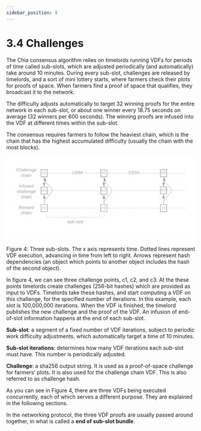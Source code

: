 ```yaml
---
sidebar_position: 4
---
```


# 3.4 Challenges

The Chia consensus algorithm relies on timelords running VDFs for periods of time called sub-slots, which are adjusted periodically (and automatically) take around 10 minutes. During every sub-slot, challenges are released by timelords, and a sort of mini lottery starts, where farmers check their plots for proofs of space. When farmers find a proof of space that qualifies, they broadcast it to the network.

The difficulty adjusts automatically to target 32 winning proofs for the entire network in each sub-slot, or about one winner every 18.75 seconds on average (32 winners per 600 seconds). The winning proofs are infused into the VDF at different times within the sub-slot.

The consensus requires farmers to follow the heaviest chain, which is the chain that has the highest accumulated difficulty (usually the chain with the most blocks). 

<img src="/img/challenges.png" alt="drawing"/>

Figure 4: Three sub-slots. The x axis represents time. Dotted lines represent VDF execution, advancing in time from left to right. Arrows represent hash dependencies (an object which points to another object includes the hash of the second object). 

In figure 4, we can see three challenge points, c1, c2, and c3. At the these points timelords create challenges (256-bit hashes) which are provided as input to VDFs. Timelords take these hashes, and start computing a VDF on this challenge, for the specified number of iterations. In this example, each slot is 100,000,000 iterations. When the VDF is finished, the timelord publishes the new challenge and the proof of the VDF. An infusion of end-of-slot information happens at the end of each sub-slot.

**Sub-slot**: a segment of a fixed number of VDF iterations, subject to periodic work difficulty adjustments, which automatically target a time of 10 minutes.

**Sub-slot iterations**: determines how many VDF iterations each sub-slot must have. This number is periodically adjusted.

**Challenge**: a sha256 output string. It is used as a proof-of-space challenge for farmers’ plots. It is also used for the challenge chain VDF. This is also referred to as challenge hash.

As you can see in Figure 4, there are three VDFs being executed concurrently, each of which serves a different purpose. They are explained in the following sections.

In the networking protocol, the three VDF proofs are usually passed around together, in what is called a **end of sub-slot bundle**.
